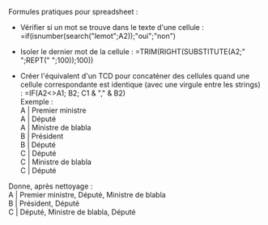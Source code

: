 Formules pratiques pour spreadsheet :

* Vérifier si un mot se trouve dans le texte d'une cellule : =if(isnumber(search("lemot";A2));"oui";"non")

* Isoler le dernier mot de la cellule : =TRIM(RIGHT(SUBSTITUTE(A2;" ";REPT(" ";100));100))


* Créer l'équivalent d'un TCD pour concaténer des cellules quand une cellule correspondante est identique (avec une virgule entre les strings) : =IF(A2<>A1; B2; C1 & "," & B2)  
Exemple :   
A | Premier ministre  
A | Député  
A | Ministre de blabla  
B | Président  
B | Député  
C | Député  
C | Ministre de blabla  
C | Député  
  
Donne, après nettoyage :   
A | Premier ministre, Député, Ministre de blabla  
B | Président, Député  
C | Député, Ministre de blabla, Député  
